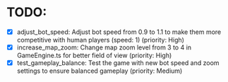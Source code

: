 # TODO:

- [x] adjust_bot_speed: Adjust bot speed from 0.9 to 1.1 to make them more competitive with human players (speed: 1) (priority: High)
- [x] increase_map_zoom: Change map zoom level from 3 to 4 in GameEngine.ts for better field of view (priority: High)
- [x] test_gameplay_balance: Test the game with new bot speed and zoom settings to ensure balanced gameplay (priority: Medium)
